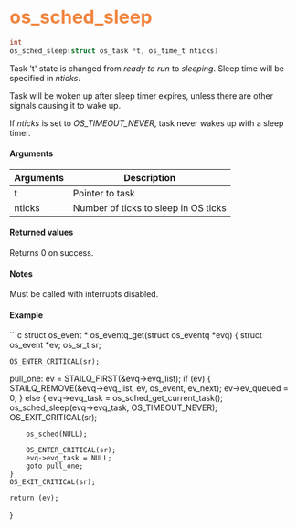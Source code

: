 ## <font color="#F2853F" style="font-size:24pt"> os_sched_sleep </font>

```c
int
os_sched_sleep(struct os_task *t, os_time_t nticks)
```

Task 't' state is changed from *ready to run* to *sleeping*. Sleep time will be specified in *nticks*.

Task will be woken up after sleep timer expires, unless there are other signals causing  it to wake up.

If *nticks* is set to *OS_TIMEOUT_NEVER*, task never wakes up with a sleep timer.

#### Arguments

| Arguments | Description |
|-----------|-------------|
| t | Pointer to task |
| nticks | Number of ticks to sleep in OS ticks |

#### Returned values

Returns 0 on success.

#### Notes

Must be called with interrupts disabled.

#### Example

<Add text to set up the context for the example here>
```c
struct os_event *
os_eventq_get(struct os_eventq *evq)
{
    struct os_event *ev;
    os_sr_t sr;

    OS_ENTER_CRITICAL(sr);
pull_one:
    ev = STAILQ_FIRST(&evq->evq_list);
    if (ev) {
        STAILQ_REMOVE(&evq->evq_list, ev, os_event, ev_next);
        ev->ev_queued = 0;
    } else {
        evq->evq_task = os_sched_get_current_task();
        os_sched_sleep(evq->evq_task, OS_TIMEOUT_NEVER);
        OS_EXIT_CRITICAL(sr);

        os_sched(NULL);

        OS_ENTER_CRITICAL(sr);
        evq->evq_task = NULL;
        goto pull_one;
    }
    OS_EXIT_CRITICAL(sr);

    return (ev);
}
```



